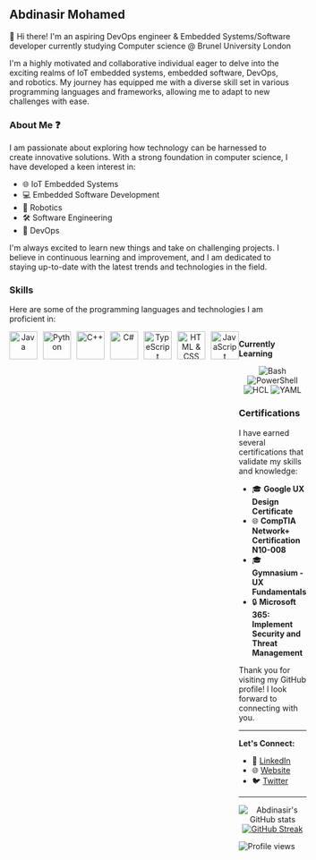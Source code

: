 ## Abdinasir Mohamed 

👋 Hi there! I'm an aspiring DevOps engineer & Embedded Systems/Software developer currently studying Computer science @ Brunel University London

I'm a highly motivated and collaborative individual eager to delve into the exciting realms of IoT embedded systems, embedded software, DevOps, and robotics. My journey has equipped me with a diverse skill set in various programming languages and frameworks, allowing me to adapt to new challenges with ease.

### About Me :question:

I am passionate about exploring how technology can be harnessed to create innovative solutions. With a strong foundation in computer science, I have developed a keen interest in:

- 🌐 IoT Embedded Systems
- 💻 Embedded Software Development
- 🤖 Robotics
- 🛠️ Software Engineering
- 🚀 DevOps

I'm always excited to learn new things and take on challenging projects. I believe in continuous learning and improvement, and I am dedicated to staying up-to-date with the latest trends and technologies in the field.

### Skills

Here are some of the programming languages and technologies I am proficient in:

<div style="display: flex; justify-content: space-around;">

<div align="center">
<div style="display: flex; align-items: center; gap: 10px;">
    <img width="50" src="https://github.com/Abdinasir03/Abdinasir03/assets/115896606/d091104f-e7d9-4df5-837c-5d2b2b1aa980" alt="Java">
    <img width="50" src="https://github.com/Abdinasir03/Abdinasir03/assets/115896606/39026a0d-0636-4ed0-b381-1d2d420a262d" alt="Python">
    <img width="50" src="https://github.com/Abdinasir03/Abdinasir03/assets/115896606/08bd2ad0-3c20-40d6-8ffb-f8a5dce0a41d" alt="C++">
    <img width="50" src="https://github.com/Abdinasir03/Abdinasir03/assets/115896606/5c464694-9d72-4033-9c24-61caf246e32d" alt="C#">
    <img width="50" src="https://github.com/Abdinasir03/Abdinasir03/assets/115896606/f30a694b-e35e-40c8-a62b-c1495786fa4b" alt="TypeScript">
    <img width="50" src="https://github.com/Abdinasir03/Abdinasir03/assets/115896606/ff281b74-d7de-497c-88aa-af3225cca97c" alt="HTML & CSS">
    <img width="50" src="https://github.com/Abdinasir03/Abdinasir03/assets/115896606/84505f77-635c-45a1-8b51-c65496ba0bb1" alt="JavaScript">
</div>
</div>

<div>
  
**Currently Learning**
<div align="center">

![Bash](https://img.shields.io/badge/Bash-4EAA25?style=for-the-badge&logo=gnu-bash&logoColor=white) 
![PowerShell](https://img.shields.io/badge/PowerShell-5391FE?style=for-the-badge&logo=powershell&logoColor=white) 
![HCL](https://img.shields.io/badge/HCL-555?style=for-the-badge&logo=hashicorp&logoColor=white) 
![YAML](https://img.shields.io/badge/YAML-000?style=for-the-badge&logo=yaml&logoColor=white) 
</div>

### Certifications

I have earned several certifications that validate my skills and knowledge:

- 🎓 **Google UX Design Certificate**
- 🌐 **CompTIA Network+ Certification N10-008**
- 🎓 **Gymnasium - UX Fundamentals**
- 🔒 **Microsoft 365: Implement Security and Threat Management**

Thank you for visiting my GitHub profile! I look forward to connecting with you.

---

**Let's Connect:**
- 🔗 [LinkedIn](https://www.linkedin.com/in/abdinasir-mohamed-357537254/)
- 🌐 [Website](https://www.yourwebsite.com)
- 🐦 [Twitter](https://twitter.com/yourprofile)

---

<div align="center">
  <img src="https://github-readme-stats.vercel.app/api?username=Abdinasir03&theme=dark&show_icons=true" alt="Abdinasir's GitHub stats" />
</div>

<div align="center">
  <a href="https://git.io/streak-stats">
    <img src="https://streak-stats.demolab.com/?user=Abdinasir03&theme=dark&show" alt="GitHub Streak" />
  </a>
</div>

![Profile views](https://komarev.com/ghpvc/?username=Abdinasir03)

